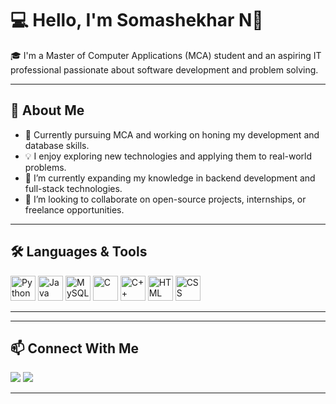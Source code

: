 <!-- Banner Image -->

# 💻 Hello, I'm Somashekhar N👋

🎓 I'm a Master of Computer Applications (MCA) student and an aspiring IT professional passionate about software development and problem solving.

---

## 🚀 About Me

- 🔭 Currently pursuing MCA and working on honing my development and database skills.
- 💡 I enjoy exploring new technologies and applying them to real-world problems.
- 🌱 I’m currently expanding my knowledge in backend development and full-stack technologies.
- 🤝 I’m looking to collaborate on open-source projects, internships, or freelance opportunities.

---

## 🛠️ Languages & Tools

<p align="left">
  <img src="https://cdn.jsdelivr.net/gh/devicons/devicon/icons/python/python-original.svg" alt="Python" width="40" height="40"/>
  <img src="https://cdn.jsdelivr.net/gh/devicons/devicon/icons/java/java-original.svg" alt="Java" width="40" height="40"/>
  <img src="https://cdn.jsdelivr.net/gh/devicons/devicon/icons/mysql/mysql-original.svg" alt="MySQL" width="40" height="40"/>
  <img src="https://cdn.jsdelivr.net/gh/devicons/devicon/icons/c/c-original.svg" alt="C" width="40" height="40"/>
  <img src="https://cdn.jsdelivr.net/gh/devicons/devicon/icons/cplusplus/cplusplus-original.svg" alt="C++" width="40" height="40"/>
  <img src="https://cdn.jsdelivr.net/gh/devicons/devicon/icons/html5/html5-original.svg" alt="HTML" width="40" height="40"/>
  <img src="https://cdn.jsdelivr.net/gh/devicons/devicon/icons/css3/css3-original.svg" alt="CSS" width="40" height="40"/>
</p>

---



---

## 📫 Connect With Me

<p align="left">
  <a href="mailto:somashekarn2004@Gmail.com"><img src="https://img.shields.io/badge/-Email-D14836?style=flat-square&logo=gmail&logoColor=white"/></a>
  <a href="[www.linkedin.com/in/somashekharn](https://www.linkedin.com/in/somashekharn/)"><img src="https://img.shields.io/badge/-LinkedIn-blue?style=flat-square&logo=linkedin&logoColor=white"/></a>
  <a href="https://soma1625.github.io/Portfolio/"/></a>
</p>

---


